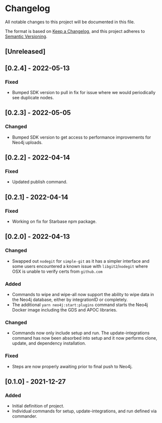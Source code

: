 # Changelog

All notable changes to this project will be documented in this file.

The format is based on [Keep a Changelog](https://keepachangelog.com/en/1.0.0/),
and this project adheres to
[Semantic Versioning](https://semver.org/spec/v2.0.0.html).

## [Unreleased]

## [0.2.4] - 2022-05-13

### Fixed

- Bumped SDK version to pull in fix for issue where we would periodically see
  duplicate nodes.

## [0.2.3] - 2022-05-05

### Changed

- Bumped SDK version to get access to performance improvements for Neo4j
  uploads.

## [0.2.2] - 2022-04-14

### Fixed

- Updated publish command.

## [0.2.1] - 2022-04-14

### Fixed

- Working on fix for Starbase npm package.

## [0.2.0] - 2022-04-13

### Changed

- Swapped out `nodegit` for `simple-git` as it has a simpler interface and some
  users encountered a known issue with `libgit2`/`nodegit` where OSX is unable
  to verify certs from `github.com`

### Added

- Commands to wipe and wipe-all now support the ability to wipe data in the
  Neo4j database, either by integrationID or completely.
- The additional `yarn neo4j:start:plugins` command starts the Neo4j Docker
  image including the GDS and APOC libraries.

### Changed

- Commands now only include setup and run. The update-integrations command has
  now been absorbed into setup and it now performs clone, update, and dependency
  installation.

### Fixed

- Steps are now properly awaiting prior to final push to Neo4j.

## [0.1.0] - 2021-12-27

### Added

- Initial definition of project.
- Individual commands for setup, update-integrations, and run defined via
  commander.
